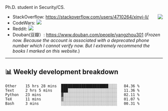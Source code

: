 Ph.D. student in Security/CS.

<img align="right" src="https://github-readme-stats.vercel.app/api?username=li-xin-yi&count_private=true&show_icons=true&hide_title=true&theme=tokyonight" />

- StackOverflow: https://stackoverflow.com/users/4710264/xinyi-li/
- CodeWars: [![](https://www.codewars.com/users/xy-li/badges/micro)](https://www.codewars.com/users/xy-li/)
- Reddit: [![](https://img.shields.io/reddit/user-karma/combined/xy-li?style=social)](https://www.reddit.com/user/xy-li/)
- Douban(豆瓣）: https://www.douban.com/people/yangzhou301  (*Frozen now. Because the account is associated with a deprecated phone number which I cannot verify now. But I extremely recommend the books I marked on this website.*)

---

## 📊 Weekly development breakdown

<!--START_SECTION:waka-->
```text
Other    15 hrs 28 mins  █████████████████████░░░░   84.36 % 
Text     2 hrs 5 mins    ███░░░░░░░░░░░░░░░░░░░░░░   11.36 % 
Python   23 mins         ▓░░░░░░░░░░░░░░░░░░░░░░░░   02.11 % 
TeX      11 mins         ▒░░░░░░░░░░░░░░░░░░░░░░░░   01.07 % 
Bash     3 mins          ░░░░░░░░░░░░░░░░░░░░░░░░░   00.31 % 
```
<!--END_SECTION:waka-->
